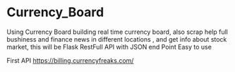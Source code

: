 # Currency_Board
Using Currency Board building real time currency board, also scrap help full bushiness and finance news  in different locations , and get info about stock market, this will be Flask RestFull API with JSON end Point Easy to use  

First API
https://billing.currencyfreaks.com/
